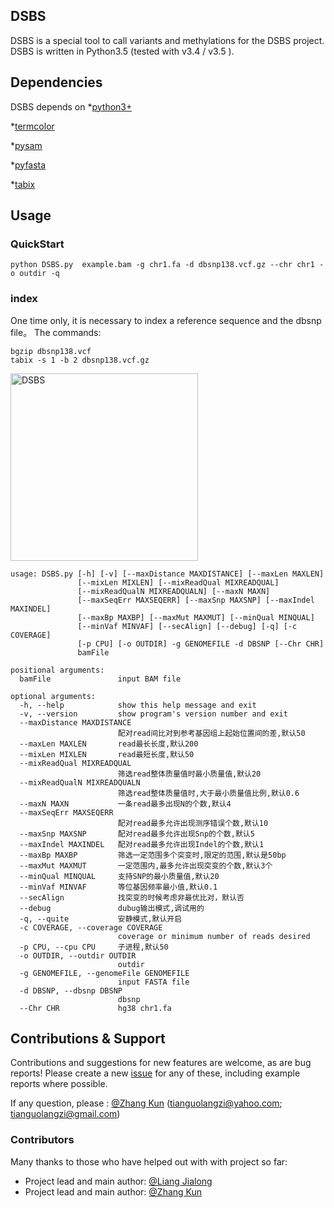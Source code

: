 ## DSBS

DSBS is a special tool to call variants and methylations for the DSBS project.
DSBS is written in Python3.5 (tested with v3.4 / v3.5 ).

## Dependencies
DSBS depends on 
 *[python3+](https://www.python.org/)
 
 *[termcolor](https://pypi.python.org/pypi/termcolor/1.1.0)
 
 *[pysam](https://pypi.python.org/pypi/pysam)
 
 *[pyfasta](https://pypi.python.org/pypi/pyfasta/0.5.2)
 
 *[tabix](https://)

## Usage

### QuickStart
`python DSBS.py  example.bam -g chr1.fa -d dbsnp138.vcf.gz --chr chr1 -o outdir -q` 


### index 
One time only, it is necessary to index  a reference sequence and the dbsnp file。
The commands:

	bgzip dbsnp138.vcf 
	tabix -s 1 -b 2 dbsnp138.vcf.gz 


<img src="DSBS/img/DSBS.run.png" width="300" title="DSBS">

```
usage: DSBS.py [-h] [-v] [--maxDistance MAXDISTANCE] [--maxLen MAXLEN]
               [--mixLen MIXLEN] [--mixReadQual MIXREADQUAL]
               [--mixReadQualN MIXREADQUALN] [--maxN MAXN]
               [--maxSeqErr MAXSEQERR] [--maxSnp MAXSNP] [--maxIndel MAXINDEL]
               [--maxBp MAXBP] [--maxMut MAXMUT] [--minQual MINQUAL]
               [--minVaf MINVAF] [--secAlign] [--debug] [-q] [-c COVERAGE]
               [-p CPU] [-o OUTDIR] -g GENOMEFILE -d DBSNP [--Chr CHR]
               bamFile

positional arguments:
  bamFile               input BAM file

optional arguments:
  -h, --help            show this help message and exit
  -v, --version         show program's version number and exit
  --maxDistance MAXDISTANCE
                        配对read间比对到参考基因组上起始位置间的差,默认50
  --maxLen MAXLEN       read最长长度,默认200
  --mixLen MIXLEN       read最短长度,默认50
  --mixReadQual MIXREADQUAL
                        筛选read整体质量值时最小质量值,默认20
  --mixReadQualN MIXREADQUALN
                        筛选read整体质量值时,大于最小质量值比例,默认0.6
  --maxN MAXN           一条read最多出现N的个数,默认4
  --maxSeqErr MAXSEQERR
                        配对read最多允许出现测序错误个数,默认10
  --maxSnp MAXSNP       配对read最多允许出现Snp的个数,默认5
  --maxIndel MAXINDEL   配对read最多允许出现Indel的个数,默认1
  --maxBp MAXBP         筛选一定范围多个突变时,限定的范围,默认是50bp
  --maxMut MAXMUT       一定范围内,最多允许出现突变的个数,默认3个
  --minQual MINQUAL     支持SNP的最小质量值,默认20
  --minVaf MINVAF       等位基因频率最小值,默认0.1
  --secAlign            找突变的时候考虑非最优比对，默认否
  --debug               dubug输出模式,调试用的
  -q, --quite           安静模式,默认开启
  -c COVERAGE, --coverage COVERAGE
                        coverage or minimum number of reads desired
  -p CPU, --cpu CPU     子进程,默认50
  -o OUTDIR, --outdir OUTDIR
                        outdir
  -g GENOMEFILE, --genomeFile GENOMEFILE
                        input FASTA file
  -d DBSNP, --dbsnp DBSNP
                        dbsnp
  --Chr CHR             hg38 chr1.fa
```

## Contributions & Support

Contributions and suggestions for new features are welcome, as are bug reports! Please create a new [issue](https://github.com/tianguolangzi/DSBS/issues) for any of these, including example reports where possible.

If any question, please :
[@Zhang Kun](https://github.com/tianguolangzi) (tianguolangzi@yahoo.com; tianguolangzi@gmail.com)



### Contributors
Many thanks to those who have helped out with with project so far:
* Project lead and main author: [@Liang Jialong](https://github.com/tianguolangzi)
* Project lead and main author: [@Zhang Kun](https://github.com/llll)
